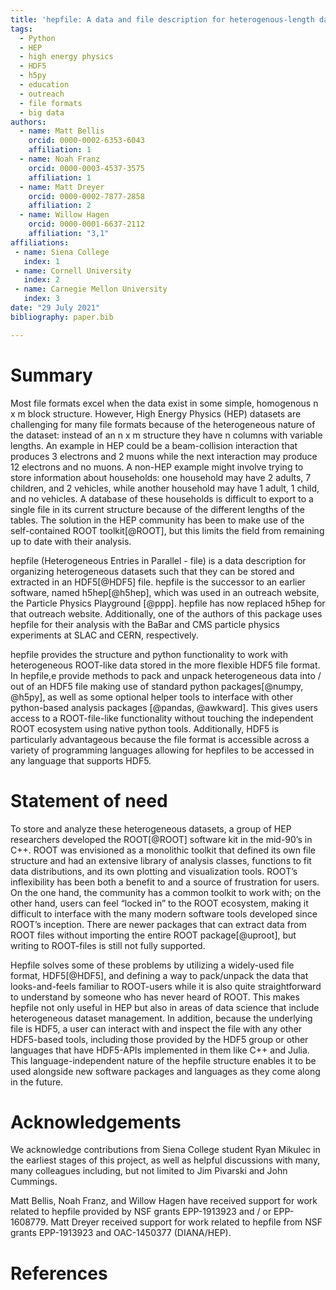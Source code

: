 ```yaml
---
title: 'hepfile: A data and file description for heterogenous-length data, implemented in python and HDF5'
tags:
  - Python
  - HEP
  - high energy physics
  - HDF5
  - h5py
  - education
  - outreach
  - file formats
  - big data
authors:
  - name: Matt Bellis
    orcid: 0000-0002-6353-6043
    affiliation: 1
  - name: Noah Franz
    orcid: 0000-0003-4537-3575
    affiliation: 1
  - name: Matt Dreyer
    orcid: 0000-0002-7877-2858
    affiliation: 2
  - name: Willow Hagen
    orcid: 0000-0001-6637-2112
    affiliation: "3,1"
affiliations:
 - name: Siena College
   index: 1
 - name: Cornell University
   index: 2
 - name: Carnegie Mellon University
   index: 3
date: "29 July 2021"
bibliography: paper.bib

---
```


# Summary
Most file formats excel when the data exist in some simple, homogenous n x m block structure. However, High Energy Physics (HEP) datasets are challenging for many file formats because of the heterogeneous nature of the dataset: instead of an n x m structure they have n columns with variable lengths. An example in HEP could be a beam-collision interaction that produces 3 electrons and 2 muons while the next interaction may produce 12 electrons and no muons. A non-HEP example might involve trying to store information about households: one household may have 2 adults, 7 children, and 2 vehicles, while another household may have 1 adult, 1 child, and no vehicles. A database of these households is difficult to export to a single file in its current structure because of the different lengths of the tables. The solution in the HEP community has been to make use of the self-contained ROOT toolkit[@ROOT], but this limits the field from remaining up to date with their analysis.

hepfile (Heterogeneous Entries in Parallel - file) is a data description for organizing heterogeneous datasets such that they can be stored and extracted in an HDF5[@HDF5] file. hepfile is the successor to an earlier software, named h5hep[@h5hep], which was used in an outreach website, the Particle Physics Playground [@ppp]. hepfile has now replaced h5hep for that outreach website. Additionally, one of the authors of this package uses hepfile for their analysis with the BaBar and CMS particle physics experiments at SLAC and CERN, respectively.

hepfile provides the structure and python functionality to work with heterogeneous ROOT-like data stored in the more flexible HDF5 file format. In hepfile,e provide methods to pack and unpack heterogeneous data into / out of an HDF5 file making use of standard python packages[@numpy, @h5py], as well as some optional helper tools to interface with other python-based analysis packages [@pandas, @awkward]. This gives users access to a ROOT-file-like functionality without touching the independent ROOT ecosystem using native python tools. Additionally, HDF5 is particularly advantageous because the file format is accessible across a variety of programming languages allowing for hepfiles to be accessed in any language that supports HDF5.

# Statement of need
To store and analyze these heterogeneous datasets, a group of HEP researchers developed the ROOT[@ROOT] software kit in the mid-90’s in C++. ROOT was envisioned as a monolithic toolkit that defined its own file structure and had an extensive library of analysis classes, functions to fit data distributions, and its own plotting and visualization tools. ROOT’s inflexibility has been both a benefit to and a source of frustration for users. On the one hand, the community has a common toolkit to work with; on the other hand, users can feel “locked in” to the ROOT ecosystem, making it difficult to interface with the many modern software tools developed since ROOT’s inception. There are newer packages that can extract data from ROOT files without importing the entire ROOT package[@uproot], but writing to ROOT-files is still not fully supported.

Hepfile solves some of these problems by utilizing a widely-used file format, HDF5[@HDF5], and defining a way to pack/unpack the data that looks-and-feels familiar to ROOT-users while it is also quite straightforward to understand by someone who has never heard of ROOT. This makes hepfile not only useful in HEP but also in areas of data science that include heterogeneous dataset management. In addition, because the underlying file is HDF5, a user can interact with and inspect the file with any other HDF5-based tools, including those provided by the HDF5 group or other languages that have HDF5-APIs implemented in them like C++ and Julia. This language-independent nature of the hepfile structure enables it to be used alongside new software packages and languages as they come along in the future.

# Acknowledgements
We acknowledge contributions from Siena College student Ryan Mikulec in the earliest stages of this project, as well as helpful discussions with many, many colleagues including, but not limited to Jim Pivarski and John Cummings.

Matt Bellis, Noah Franz, and Willow Hagen have received support for work related to hepfile provided by NSF grants EPP-1913923 and / or EPP-1608779. Matt Dreyer received support for work related to hepfile from NSF grants EPP-1913923 and OAC-1450377 (DIANA/HEP).

# References
